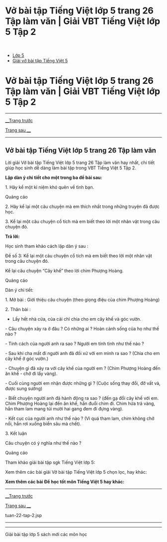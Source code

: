 # Vở bài tập Tiếng Việt lớp 5 trang 26 Tập làm văn | Giải VBT Tiếng Việt lớp 5 Tập 2

﻿

  * [Lớp 5](https://vietjack.com/series/lop-5.jsp)
  * [Giải vở bài tập Tiếng Việt 5](https://vietjack.com/giai-vo-bai-tap-tieng-viet-5/index.jsp)



# Vở bài tập Tiếng Việt lớp 5 trang 26 Tập làm văn | Giải VBT Tiếng Việt lớp 5 Tập 2

* * *

[__Trang trước](https://vietjack.com/giai-vo-bai-tap-tieng-viet-5/tuan-22-tap-2.jsp)

[Trang sau __](https://vietjack.com/giai-vo-bai-tap-tieng-viet-5/tuan-22-tap-2.jsp)

* * *

## Vở bài tập Tiếng Việt lớp 5 trang 26 Tập làm văn

Lời giải Vở bài tập Tiếng Việt lớp 5 trang 26 Tập làm văn hay nhất, chi tiết giúp học sinh dễ dàng làm bài tập trong VBT Tiếng Việt 5 Tập 2.

**Lập dàn ý chi tiết cho một trong ba đề bài sau:**

1\. Hãy kể một kỉ niệm khó quên về tình bạn.

Quảng cáo

2\. Hãy kể lại một câu chuyện mà em thích nhất trong những truyện đã được học.

3\. Kể lại một câu chuyện cổ tích mà em biết theo lời một nhân vật trong câu chuyện đó.

**Trả lời:**

Học sinh tham khảo cách lập dàn ý sau : 

Đề số 3: Kể lại một cảu chuyện cổ tích mà em biết theo lời một nhân vật trong câu chuyện đó. 

Kể lại câu chuyện “Cây khế” theo lời chim Phượng Hoàng. 

Quảng cáo

Dàn ý chi tiết: 

1\. Mở bài : Giới thiệu câu chuyện (theo giọng điệu của chim Phượng Hoàng) 

2\. Thân bài : 

* Lấy hết nhà cửa, của cải chỉ chia cho em cây khế và góc vườn. 

\- Câu chuyện xảy ra ở đâu ? Có những ai ? Hoàn cảnh sống của họ như thế nào ? 

\- Tính cách của người anh ra sao ? Người em tính tình như thế nào ? 

\- Sau khi cha mất đi người anh đã đối xử với em mình ra sao ? (Chia cho em cây khế ở góc vườn.) 

\- Chuyện gì đã xảy ra với cây khế của người em ? (Chim Phượng Hoàng đến ăn khế - chở đi lấy vàng). 

\- Cuối cùng người em nhận được những gì ? (Cuộc sống thay đổi, đỡ vất vả, được sung sướng) 

\- Biết chuyện người anh đã hành động ra sao ? (đến gạ đổi cây khế với em. Chim Phượng Hoàng lại đến ăn khế, hắn đuổi chim đi. Chim hứa trả vàng, hắn tham lam mang túi mười hai gang đem đi đựng vàng). 

\- Kết cục của người anh như thế nào ? (Vì quá tham lam, chim không chở nổi, hắn rơi xuống biển sâu mà chết). 

3\. Kết luận 

Câu chuyện có ý nghĩa như thế nào ?

Quảng cáo

Tham khảo giải bài tập sgk Tiếng Việt lớp 5:

Xem thêm các bài giải Vở bài tập Tiếng Việt lớp 5 chọn lọc, hay khác:

**Xem thêm các bài Để học tốt môn Tiếng Việt 5 hay khác:**

* * *

[__Trang trước](https://vietjack.com/giai-vo-bai-tap-tieng-viet-5/tuan-22-tap-2.jsp)

[Trang sau __](https://vietjack.com/giai-vo-bai-tap-tieng-viet-5/tuan-22-tap-2.jsp)

tuan-22-tap-2.jsp

* * *

* * *

Giải bài tập lớp 5 sách mới các môn học
